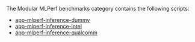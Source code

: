 The Modular MLPerf benchmarks category contains the following scripts:

- [app-mlperf-inference-dummy](https://github.com/anandhu-eng/cm4mlops/tree/mlperf-inference/script/app-mlperf-inference-dummy/README.md)
- [app-mlperf-inference-intel](https://github.com/anandhu-eng/cm4mlops/tree/mlperf-inference/script/app-mlperf-inference-intel/README.md)
- [app-mlperf-inference-qualcomm](https://github.com/anandhu-eng/cm4mlops/tree/mlperf-inference/script/app-mlperf-inference-qualcomm/README.md)
